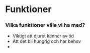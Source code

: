 # Funktioner
### Vilka funktioner ville vi ha med?
- Viktigt att djuret känner av tid 
- Att det bli hungrig och har behov
- 